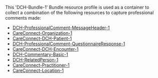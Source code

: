 This 'DCH-Bundle-1' Bundle resource profile is used as a container to collect a combination of the following resources to capture professional comments made:

- [DCH-ProfessionalComment-MessageHeader-1]
- [CareConnect-Organization-1]
- [CareConnect-DCH-Patient-1]
- [DCH-ProfessionalComment-QuestionnaireResponse-1]
- [CareConnect-DCH-Encounter-1]
- [DCH-Commentary-Basic-1]
- [DCH-RelatedPerson-1]
- [CareConnect-Practitioner-1]
- [CareConnect-Location-1]
                                                                                                   

[DCH-ProfessionalComment-MessageHeader-1]:dch-professionalcomment-messageheader-1.html
[CareConnect-Organization-1]:careconnect-organization-1.html
[CareConnect-DCH-Patient-1]:careconnect-dch-patient-1.html
[CareConnect-DCH-Encounter-1]:careconnect-dch-encounter-1.html
[DCH-ProfessionalComment-QuestionnaireResponse-1]:dch-professionalcomment-questionnaireresponse-1.html
[CareConnect-DCH-Immunization-1]:careconnect-dch-immunization-1.html
[DCH-Appointment-1]:dch-appointment-1.html
[DCH-Procedure-1]:dch-procedure-1.html
[DCH-ProcedureRequest-1]:dch-procedurerequest-1.html
[CareConnect-Practitioner-1]:careconnect-practitioner-1.html
[CareConnect-Location-1]:careconnect-location-1.html
[DCH-Commentary-Basic-1]:dch-commentary-basic-1.html
[DCH-RelatedPerson-1]:dch-relatedperson-1.html
